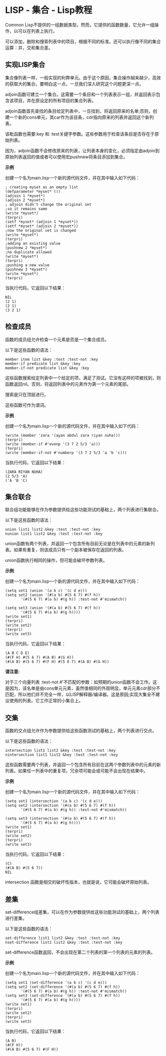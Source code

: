 # LISP - 集合 - Lisp教程

Common Lisp不提供的一组数据类型。然而，它提供的函数数量，它允许一组操作，以可以在列表上执行。

可以添加，删除和搜索列表中的项目，根据不同的标准。还可以执行像不同的集合运算：并，交和集合差。

## 实现LISP集合

集合像列表一样，一般实现的利弊单元。由于这个原因，集合操作越来越少，高效的获取大的集合。要明白这一点，一旦我们深入研究这个问题更深一点。

adjoin函数可建立一个集合。这需要一个条目和一个列表表示一组，并返回表示包含该项目，并在原设定的所有项目的集合列表。

adjoin函数首先查找的条目给定列表中，一旦找到，将返回原来的名单;否则，创建一个新的cons单元，其car作为该目条，cdr指向原来的列表并返回这个新列表。

该毗函数也需要:key 和 :test关键字参数。这些参数用于检查该条目是否存在于原始列表。

因为，adjoin函数不会修改原来的列表，让列表本身的变化，必须指定由adjoin到原始列表返回的值或者可以使用宏pushnew将条目添加到集合。

**示例**

创建一个名为main.lisp一个新的源代码文件，并在其中输入如下代码：

```
; creating myset as an empty list
(defparameter *myset* ())
(adjoin 1 *myset*)
(adjoin 2 *myset*)
; adjoin didn't change the original set
;so it remains same
(write *myset*)
(terpri)
(setf *myset* (adjoin 1 *myset*))
(setf *myset* (adjoin 2 *myset*))
;now the original set is changed
(write *myset*)
(terpri)
;adding an existing value
(pushnew 2 *myset*)
;no duplicate allowed
(write *myset*)
(terpri)
;pushing a new value
(pushnew 3 *myset*)
(write *myset*)
(terpri)
```

当执行代码，它返回以下结果：

```
NIL
(2 1)
(2 1)
(3 2 1)
```

## 检查成员

函数的成员组允许检查一个元素是否是一个集合成员。

以下是这些函数的语法：

```
member item list &key :test :test-not :key 
member-if predicate list &key :key 
member-if-not predicate list &key :key
```

这些函数搜索给定列表中一个给定的项，满足了测试。它没有这样的项被找到，则函数返回nil。否则，将返回列表中的元素作为第一个元素的尾部。

搜索是只在顶层进行。

这些函数可作为谓词。

**示例**

创建一个名为main.lisp一个新的源代码文件，并在其中输入如下代码：

```
(write (member 'zara '(ayan abdul zara riyan nuha)))
(terpri)
(write (member-if #'evenp '(3 7 2 5/3 'a)))
(terpri)
(write (member-if-not #'numberp '(3 7 2 5/3 'a 'b 'c)))
```

当执行代码，它返回以下结果：

```
(ZARA RIYAN NUHA)
(2 5/3 'A)
('A 'B 'C)
```

## 集合联合

联合组功能能够在作为参数提供给这些功能测试的基础上，两个列表进行集联合。

以下是这些函数的语法：

```
union list1 list2 &key :test :test-not :key 
nunion list1 list2 &key :test :test-not :key
```

union函数有两个列表，并返回一个包含所有目前无论是在列表中的元素的新列表。如果有重复，则该成员只有一个副本被保存在返回的列表。

union函数执行相同的操作，但可能会破坏参数列表。

**示例**

创建一个名为main.lisp一个新的源代码文件，并在其中输入如下代码：

```
(setq set1 (union '(a b c) '(c d e)))
(setq set2 (union '(#(a b) #(5 6 7) #(f h)) 
       '(#(5 6 7) #(a b) #(g h)) :test-not #'mismatch))

(setq set3 (union '(#(a b) #(5 6 7) #(f h)) 
       '(#(5 6 7) #(a b) #(g h))))
(write set1)
(terpri)
(write set2)
(terpri)
(write set3)
```

当执行代码，它返回以下结果：

```
(A B C D E)
(#(F H) #(5 6 7) #(A B) #(G H))
(#(A B) #(5 6 7) #(F H) #(5 6 7) #(A B) #(G H))
```

**请注意:**

对于三个向量列表 :test-not #'不匹配的参数：如预期的union函数不会工作。这是因为，该名单是由cons单元元素，虽然值相同的外观明显，单元元素cdr部分不匹配，所以他们并不完全一样，以LISP解释器/编译器。这是原因;实现大集全不建议使用的列表。它工作正常的小集合上。

## 交集

函数的交点组允许作为参数提供给这些函数测试的基础上，两个列表进行交点。

以下是这些函数的语法：

```
intersection list1 list2 &key :test :test-not :key 
nintersection list1 list2 &key :test :test-not :key
```

这些函数需要两个列表，并返回一个包含所有目前在这两个参数列表中的元素的新列表。如果任一列表中的重复项，冗余项可能会或可能不会出现在结果中。

**示例**

创建一个名为main.lisp一个新的源代码文件，并在其中输入如下代码：

```
(setq set1 (intersection '(a b c) '(c d e)))
(setq set2 (intersection '(#(a b) #(5 6 7) #(f h)) 
       '(#(5 6 7) #(a b) #(g h)) :test-not #'mismatch))

(setq set3 (intersection '(#(a b) #(5 6 7) #(f h)) 
       '(#(5 6 7) #(a b) #(g h))))
(write set1)
(terpri)
(write set2)
(terpri)
(write set3)
```

当执行代码，它返回以下结果：

```
(C)
(#(A B) #(5 6 7))
NIL
```

intersection 函数是相交的破坏性版本，也就是说，它可能会破坏原始列表。

## 差集

set-difference组差集，可以在作为参数提供给这些功能测试的基础上，两个列表进行差集。

以下是这些函数的语法：

```
set-difference list1 list2 &key :test :test-not :key 
nset-difference list1 list2 &key :test :test-not :key
```

set-difference函数返回，不会出现在第二个列表的第一个列表的元素的列表。

**示例**

创建一个名为main.lisp一个新的源代码文件，并在其中输入如下代码：

```
(setq set1 (set-difference '(a b c) '(c d e)))
(setq set2 (set-difference '(#(a b) #(5 6 7) #(f h)) 
       '(#(5 6 7) #(a b) #(g h)) :test-not #'mismatch))
(setq set3 (set-difference '(#(a b) #(5 6 7) #(f h)) 
       '(#(5 6 7) #(a b) #(g h))))
(write set1)
(terpri)
(write set2)
(terpri)
(write set3)
```

当执行代码，它返回以下结果：

```
(A B)
(#(F H))
(#(A B) #(5 6 7) #(F H))
```

 